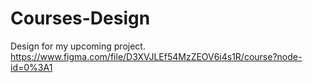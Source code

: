 # Courses-Design
Design for my upcoming project.
https://www.figma.com/file/D3XVJLEf54MzZEOV6i4s1R/course?node-id=0%3A1
